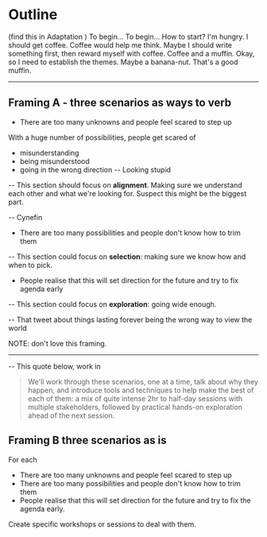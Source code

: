 # Outline

(find this in  Adaptation )
To begin... To begin... How to start? I'm hungry. I should get coffee. Coffee would help me think. Maybe I should write something first, then reward myself with coffee. Coffee and a muffin. Okay, so I need to establish the themes. Maybe a banana-nut. That's a good muffin.

---


## Framing A - three scenarios as ways to verb

- There are too many unknowns and people feel scared to step up

With a huge number of possibilities, people get scared of 
* misunderstanding
* being misunderstood
* going in the wrong direction -- Looking stupid

-- This section should focus on **alignment**. Making sure we understand each other and what we're looking for. Suspect this might be the biggest part.

-- Cynefin

- There are too many possibilities and people don't know how to trim them

-- This section could focus on **selection**: making sure we know how and when to pick.

- People realise that this will set direction for the future and try to fix agenda early

-- This section could focus on **exploration**: going wide enough.

-- That tweet about things lasting forever being the wrong way to view the world


NOTE: don't love this framing.


---

-- This quote below, work in 

> We'll work through these scenarios, one at a time, talk about why they happen, and introduce tools and  techniques to help make the best of each of them: a mix of quite intense 2hr to half-day sessions with multiple stakeholders, followed by practical hands-on exploration ahead of the next session.


## Framing B three scenarios as is

For each

* There are too many unknowns and people feel scared to step up
* There are too many possibilities and people don't know how to trim them
* People realise that this will set direction for the future and try to fix the agenda early.

Create specific workshops or sessions to deal with them.



